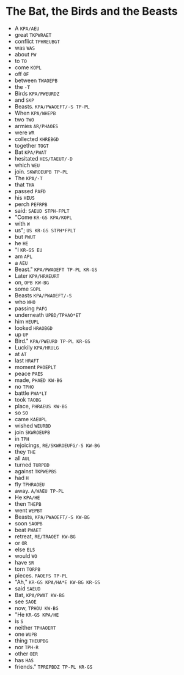 # The Bat, the Birds and the Beasts

* A `KPA/AEU`
* great `TKPWRAET`
* conflict `TPHREUBGT`
* was `WAS`
* about `PW`
* to `TO`
* come `KOPL`
* off `OF`
* between `TWAOEPB`
* the `-T`
* Birds `KPA/PWEURDZ`
* and `SKP`
* Beasts. `KPA/PWAOEFT/-S TP-PL`
* When `KPA/WHEPB`
* two `TWO`
* armies `AR/PHAOES`
* were `WR`
* collected `KHREBGD`
* together `TOGT`
* Bat `KPA/PWAT`
* hesitated `HES/TAEUT/-D`
* which `WEU`
* join. `SKWROEUPB TP-PL`
* The `KPA/-T`
* that `THA`
* passed `PAFD`
* his `HEUS`
* perch `PEFRPB`
* said: `SAEUD STPH-FPLT`
* "Come `KR-GS KPA/KOPL`
* with `W`
* us"; `US KR-GS STPH*FPLT`
* but `PWUT`
* he `HE`
* "I `KR-GS EU`
* am `APL`
* a `AEU`
* Beast." `KPA/PWAOEFT TP-PL KR-GS`
* Later `KPA/HRAEURT`
* on, `OPB KW-BG`
* some `SOPL`
* Beasts `KPA/PWAOEFT/-S`
* who `WHO`
* passing `PAFG`
* underneath `UPBD/TPHAO*ET`
* him `HEUPL`
* looked `HRAOBGD`
* up `UP`
* Bird." `KPA/PWEURD TP-PL KR-GS`
* Luckily `KPA/HRULG`
* at `AT`
* last `HRAFT`
* moment `PHOEPLT`
* peace `PAES`
* made, `PHAED KW-BG`
* no `TPHO`
* battle `PWA*LT`
* took `TAOBG`
* place, `PHRAEUS KW-BG`
* so `SO`
* came `KAEUPL`
* wished `WEURBD`
* join `SKWROEUPB`
* in `TPH`
* rejoicings, `RE/SKWROEUFG/-S KW-BG`
* they `THE`
* all `AUL`
* turned `TURPBD`
* against `TKPWEPBS`
* had `H`
* fly `TPHRAOEU`
* away. `A/WAEU TP-PL`
* He `KPA/HE`
* then `THEPB`
* went `WEPBT`
* Beasts, `KPA/PWAOEFT/-S KW-BG`
* soon `SAOPB`
* beat `PWAET`
* retreat, `RE/TRAOET KW-BG`
* or `OR`
* else `ELS`
* would `WO`
* have `SR`
* torn `TORPB`
* pieces. `PAOEFS TP-PL`
* "Ah," `KR-GS KPA/HA*E KW-BG KR-GS`
* said `SAEUD`
* Bat, `KPA/PWAT KW-BG`
* see `SAOE`
* now, `TPHOU KW-BG`
* "He `KR-GS KPA/HE`
* is `S`
* neither `TPHAOERT`
* one `WUPB`
* thing `THEUPBG`
* nor `TPH-R`
* other `OER`
* has `HAS`
* friends." `TPREPBDZ TP-PL KR-GS`
